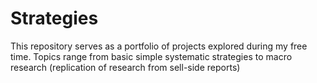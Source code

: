 # Strategies

This repository serves as a portfolio of projects explored during my free time. Topics range from basic simple systematic strategies to macro research (replication of research from sell-side reports)
